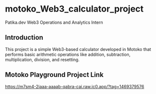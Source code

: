 # motoko_Web3_calculator_project
Patika.dev Web3 Operations and Analytics Intern

## Introduction
This project is a simple Web3-based calculator developed in Motoko that performs basic arithmetic operations like addition, subtraction, multiplication, division, and resetting.

## Motoko Playground Project Link
https://m7sm4-2iaaa-aaaab-qabra-cai.raw.ic0.app/?tag=1469379576
